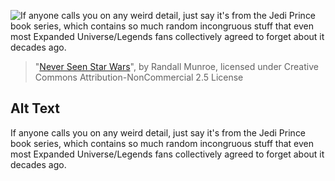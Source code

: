 ![If anyone calls you on any weird detail, just say it's from the Jedi Prince book series, which contains so much random incongruous stuff that even most Expanded Universe/Legends fans collectively agreed to forget about it decades ago.](https://imgs.xkcd.com/comics/never_seen_star_wars.png)
> "[Never Seen Star Wars](https://xkcd.com/1769/)", by Randall Munroe, licensed under Creative Commons Attribution-NonCommercial 2.5 License

## Alt Text
If anyone calls you on any weird detail, just say it's from the Jedi Prince book series, which contains so much random incongruous stuff that even most Expanded Universe/Legends fans collectively agreed to forget about it decades ago.
